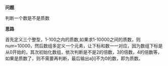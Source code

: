 **问题**

判断一个数是不是质数

**思路**

首先定义三个整型，1-100之内的质数,如果求1-10000之间的质数，则num=10000，然后数组多定义一个元素，让下标和数一一对应，因为数组下标是从0开始的，其次初始化数组，依次判断是不是2的倍数，3的倍数，4的倍数等，如果是质数了，则不需要再判断，最后输出a[i]不为0的数，即为质数。

